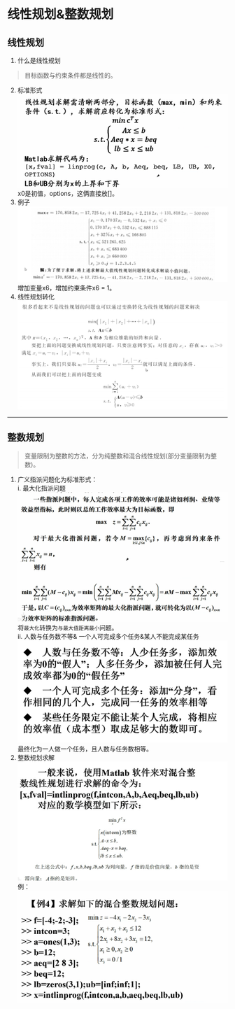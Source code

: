 # 线性规划&整数规划
## 线性规划
1. 什么是线性规划  
>目标函数与约束条件都是线性的。  
2. 标准形式  
![](2.png)  
x0是初值，options，这俩直接放[]。  
3. 例子  
![](1.png)  
增加变量x6，增加约束条件x6 = 1。  
4. 线性规划转化  
![](3.png)  
***
## 整数规划  
>变量限制为整数的方法，分为纯整数和混合线性规划(部分变量限制为整数)。
1. 广义指派问题化为标准形式：  
i. 最大化指派问题
![](4.png)  
将`最大化`转换为`与最大值距离最小`问题。  
ii. 人数与任务数不等& 一个人可完成多个任务&某人不能完成某任务  
![](5.png)  
最终化为一人做一个任务，且人数与任务数相等。  
2. 整数规划求解  
![](6.png)  
例：  
![](7.png)  
